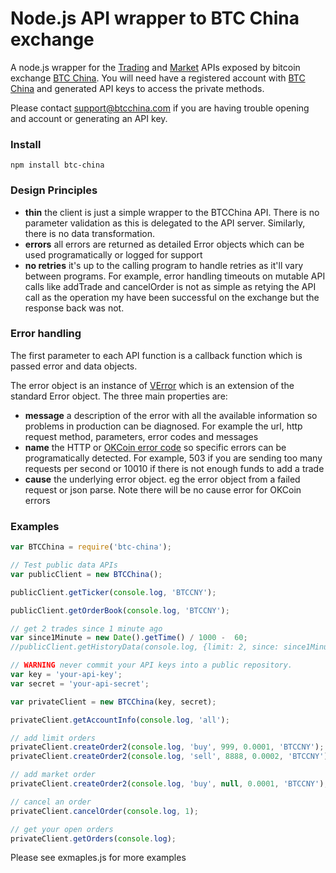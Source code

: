 Node.js API wrapper to BTC China exchange
===============

A node.js wrapper for the [Trading](http://btcchina.org/api-trade-documentation-en#trade_api_authentication) and [Market](http://btcchina.org/api-market-data-documentation-en) APIs exposed by bitcoin exchange [BTC China](https://www.btcchina.com).
You will need have a registered account with [BTC China](https://www.btcchina.com) and generated API keys to access the private methods.

Please contact support@btcchina.com if you are having trouble opening and account or generating an API key.

### Install

`npm install btc-china`

### Design Principles
- **thin** the client is just a simple wrapper to the BTCChina API. There is no parameter validation as this is delegated to the API server. Similarly, there is no data transformation.
- **errors** all errors are returned as detailed Error objects which can be used programatically or logged for support
- **no retries** it's up to the calling program to handle retries as it'll vary between programs. For example, error handling timeouts on mutable API calls like addTrade and cancelOrder is not as simple as retying the API call as the operation my have been successful on the exchange but the response back was not.

### Error handling
The first parameter to each API function is a callback function which is passed error and data objects.

The error object is an instance of [VError](https://github.com/davepacheco/node-verror) which is an extension of the standard Error object.
The three main properties are:
- **message** a description of the error with all the available information so problems in production can be diagnosed. For example the url, http request method, parameters, error codes and messages
- **name** the HTTP or [OKCoin error code](https://www.okcoin.com/about/rest_request.do) so specific errors can be programatically detected. For example, 503 if you are sending too many requests per second or 10010 if there is not enough funds to add a trade
- **cause** the underlying error object. eg the error object from a failed request or json parse. Note there will be no cause error for OKCoin errors

### Examples

```js
var BTCChina = require('btc-china');

// Test public data APIs
var publicClient = new BTCChina();

publicClient.getTicker(console.log, 'BTCCNY');

publicClient.getOrderBook(console.log, 'BTCCNY');

// get 2 trades since 1 minute ago
var since1Minute = new Date().getTime() / 1000 -  60;
//publicClient.getHistoryData(console.log, {limit: 2, since: since1Minute, sincetype: 'time' });

// WARNING never commit your API keys into a public repository.
var key = 'your-api-key';
var secret = 'your-api-secret';

var privateClient = new BTCChina(key, secret);

privateClient.getAccountInfo(console.log, 'all');

// add limit orders
privateClient.createOrder2(console.log, 'buy', 999, 0.0001, 'BTCCNY');
privateClient.createOrder2(console.log, 'sell', 8888, 0.0002, 'BTCCNY');

// add market order
privateClient.createOrder2(console.log, 'buy', null, 0.0001, 'BTCCNY');

// cancel an order
privateClient.cancelOrder(console.log, 1);

// get your open orders
privateClient.getOrders(console.log);
```

Please see exmaples.js for more examples